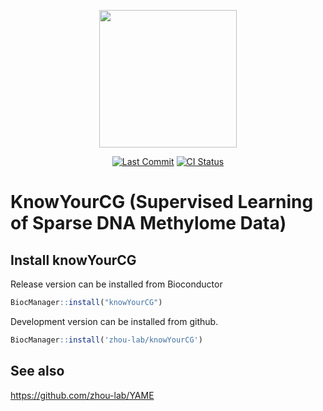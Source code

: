 <p align="center">
<img src="https://github.com/user-attachments/assets/ee2328b9-5516-4b28-9fce-9e456534b3b1" width="220">
</p>
<p align="center">
<a href="https://github.com/zhou-lab/knowYourCG/commits/devel"><img src="https://img.shields.io/github/last-commit/zhou-lab/knowYourCG.svg?style=flat-square" alt="Last Commit"></a>
<a href="https://github.com/zhou-lab/knowYourCG/actions/workflows/build-on-windows.yaml"><img src="https://github.com/zhou-lab/knowYourCG/actions/workflows/build-on-windows.yaml/badge.svg" alt="CI Status"></a>
</p>

<!-- Release: [![Bioconductor Build Status (release)](https://bioconductor.org/shields/build/release/bioc/knowYourCG.svg)](https://bioconductor.org/checkResults/release/bioc-LATEST/knowYourCG) -->
<!-- Devel: [![Bioconductor Build Status (devel)](https://bioconductor.org/shields/build/devel/bioc/knowYourCG.svg)](https://bioconductor.org/checkResults/devel/bioc-LATEST/knowYourCG) -->


# KnowYourCG (Supervised Learning of Sparse DNA Methylome Data)

## Install knowYourCG

Release version can be installed from Bioconductor
```r
BiocManager::install("knowYourCG")
```

Development version can be installed from github.
```r
BiocManager::install('zhou-lab/knowYourCG')
```

## See also

https://github.com/zhou-lab/YAME



